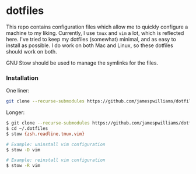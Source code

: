 # dotfiles

This repo contains configuration files which allow me to quickly configure a machine to my liking. Currently, I use `tmux` and `vim` a lot, which is reflected here. I've tried to keep my dotfiles (somewhat) minimal, and as easy to install as possible. I do work on both Mac and Linux, so these dotfiles should work on both.

GNU Stow should be used to manage the symlinks for the files.

### Installation

One liner:

```sh
git clone --recurse-submodules https://github.com/jamespwilliams/dotfiles.git ~/.dotfiles && cd ~/.dotfiles && stow {bash,readline,tmux,vim}
```

Longer:

```sh
$ git clone --recurse-submodules https://github.com/jamespwilliams/dotfiles.git ~/.dotfiles
$ cd ~/.dotfiles
$ stow {zsh,readline,tmux,vim}

# Example: uninstall vim configuration
$ stow -D vim

# Example: reinstall vim configuration
$ stow -R vim
```

